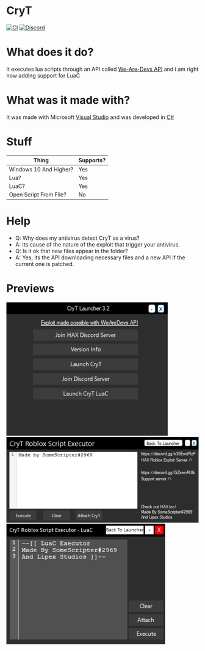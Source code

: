 # CryT
[![CI](https://github.com/Obesto/CryT/actions/workflows/blank.yml/badge.svg)](https://github.com/Obesto/CryT/actions/workflows/blank.yml)
[![Discord](https://img.shields.io/badge/Discord-Server-blue)](https://discord.com/widget?id=976670947069267969&theme=dark)
# What does it do?
It executes lua scripts through an API called <a href="https://wearedevs.net/d/Exploit%20API">We-Are-Devs API</a> and i am right now adding support for LuaC
# What was it made with?
It was made with Microsoft <a href="https://visualstudio.microsoft.com/downloads/">Visual Studio</a> and was developed in <a href="https://en.wikipedia.org/wiki/C_Sharp_(programming_language)">C#</a>
# Stuff
| Thing | Supports? |
| ---   | - |
| Windows 10 And Higher? | Yes |
| Lua? | Yes |
| LuaC? | Yes |
| Open Script From File? | No |
# Help
- Q: Why does my antivirus detect CryT as a virus?
- A: Its cause of the nature of the exploit that trigger your antivirus.
- Q: Is it ok that new files appear in the folder?
- A: Yes, its the API downloading necessary files and a new API if the current one is patched.
# Previews

<img src="/Assets/CryTL.png" title="Launcher">
<img src="/Assets/CryTLE.png" title="Executor">
<img src="/Assets/CryTLC.png" title="LuaC Executor">
